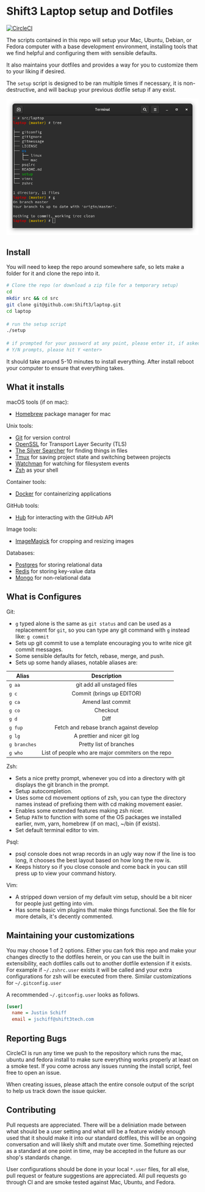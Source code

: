 Shift3 Laptop setup and Dotfiles
================================

[![CircleCI](https://circleci.com/gh/Shift3/laptop.svg?style=svg&circle-token=e273355c5438b649729962059454a44bd2b255a4)](https://circleci.com/gh/Shift3/laptop)

The scripts contained in this repo will setup your Mac, Ubuntu, Debian, or
Fedora computer with a base development environment, installing tools that we
find helpful and configuring them with sensible defaults.

It also maintains your dotfiles and provides a way for you to customize them to
your liking if desired.

The `setup` script is designed to be ran multiple times if necessary, it is
non-destructive, and will backup your previous dotfile setup if any exist.

![screen](img/screen.png)

Install
-------

You will need to keep the repo around somewhere safe, so lets make a folder for
it and clone the repo into it.

```sh
# Clone the repo (or download a zip file for a temporary setup)
cd
mkdir src && cd src
git clone git@github.com:Shift3/laptop.git
cd laptop

# run the setup script
./setup

# if prompted for your password at any point, please enter it, if asked any
# Y/N prompts, please hit Y <enter>
```

It should take around 5-10 minutes to install everything. After install reboot
your computer to ensure that everything takes. 


What it installs
----------------

macOS tools (if on mac):

* [Homebrew] package manager for mac

[Homebrew]: http://brew.sh/

Unix tools:

* [Git] for version control
* [OpenSSL] for Transport Layer Security (TLS)
* [The Silver Searcher] for finding things in files
* [Tmux] for saving project state and switching between projects
* [Watchman] for watching for filesystem events
* [Zsh] as your shell

[Git]: https://git-scm.com/
[OpenSSL]: https://www.openssl.org/
[The Silver Searcher]: https://github.com/ggreer/the_silver_searcher
[Tmux]: http://tmux.github.io/
[Watchman]: https://facebook.github.io/watchman/
[Zsh]: http://www.zsh.org/

Container tools:

* [Docker] for containerizing applications

[Docker]: https://www.docker.com/

GitHub tools:

* [Hub] for interacting with the GitHub API

[Hub]: http://hub.github.com/

Image tools:

* [ImageMagick] for cropping and resizing images

[ImageMagick]: https://imagemagick.org/index.php

Databases:

* [Postgres] for storing relational data
* [Redis] for storing key-value data
* [Mongo] for non-relational data

[Postgres]: http://www.postgresql.org/
[Redis]: http://redis.io/
[Mongo]: https://www.mongodb.com/

What is Configures
------------------

Git:

* `g` typed alone is the same as `git status` and can be used as a replacement
  for `git`, so you can type any git command with `g` instead like: `g commit`
* Sets up git commit to use a template encouraging you to write nice git commit
  messages.
* Some sensible defaults for fetch, rebase, merge, and push.
* Sets up some handy aliases, notable aliases are:

| Alias         | Description                                        |
| ------------- |:--------------------------------------------------:|
| `g aa`        | git add all unstaged files                         |
| `g c`         | Commit (brings up EDITOR)                          |
| `g ca`        | Amend last commit                                  |
| `g co`        | Checkout                                           |
| `g d`         | Diff                                               |
| `g fup`       | Fetch and rebase branch against develop            |
| `g lg`        | A prettier and nicer git log                       |
| `g branches`  | Pretty list of branches                            |
| `g who`       | List of people who are major commiters on the repo |

Zsh:

* Sets a nice pretty prompt, whenever you cd into a directory with git displays
  the git branch in the prompt.
* Setup autocompletion.
* Uses some cd movement options of zsh, you can type the directory names instead
  of prefixing them with cd making movement easier.
* Enables some extended features making zsh nicer.
* Setup `PATH` to function with some of the OS packages we installed earlier,
  nvm, yarn, homebrew (if on mac), ~/bin (if exists).
* Set default terminal editor to vim.

Psql:

* psql console does not wrap records in an ugly way now if the line is too long,
  it chooses the best layout based on how long the row is.
* Keeps history so if you close console and come back in you can still press up
  to view your command history.

Vim:

* A stripped down version of my default vim setup, should be a bit nicer for
  people just getting into vim.
* Has some basic vim plugins that make things functional. See the file for more
  details, it's decently commented.

Maintaining your customizations
-------------------------------

You may choose 1 of 2 options. Either you can fork this repo and make your
changes directly to the dotfiles herein, or you can use the built in
extensibility, each dotfiles calls out to another dotfile extension if it
exists. For example if `~/.zshrc.user` exists it will be called and your extra
configurations for zsh will be executed from there. Similar customizations for
`~/.gitconfig.user` 

A recommended `~/.gitconfig.user` looks as follows.

```ini
[user]
  name = Justin Schiff
  email = jschiff@shift3tech.com
```

Reporting Bugs
--------------

CircleCI is run any time we push to the repository which runs the mac, ubuntu
and fedora install to make sure everything works properly at least on a smoke
test. If you come across any issues running the install script, feel free to
open an issue.

When creating issues, please attach the entire console output of the script to
help us track down the issue quicker.

Contributing
------------

Pull requests are appreciated. There will be a deliniation made between what
should be a user setting and what will be a feature widely enough used that it
should make it into our standard dotfiles, this will be an ongoing conversation
and will likely shift and mutate over time. Something rejected as a standard at
one point in time, may be accepted in the future as our shop's standards change.

User configurations should be done in your local `*.user` files, for all else,
pull request or feature suggestions are appreciated. All pull requests go
through CI and are smoke tested against Mac, Ubuntu, and Fedora.

